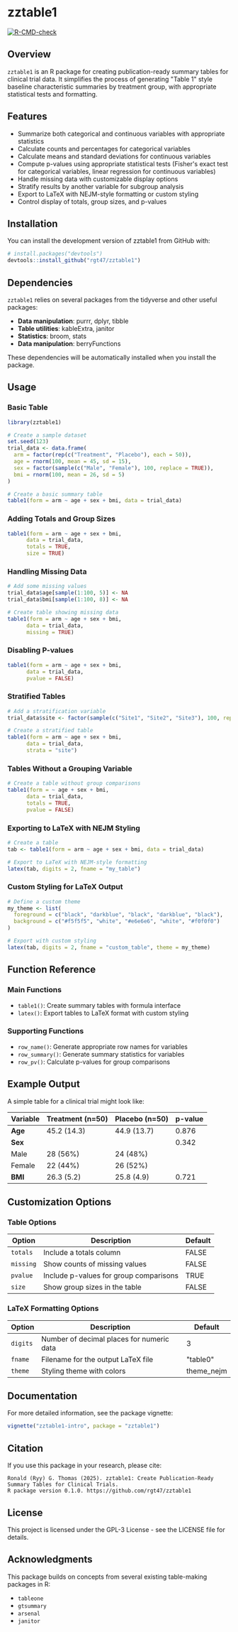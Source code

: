 # zztable1

<!-- badges: start -->
[![R-CMD-check](https://github.com/rgt47/zztable1/workflows/R-CMD-check/badge.svg)](https://github.com/rgt47/zztable1/actions)
<!-- badges: end -->

## Overview

`zztable1` is an R package for creating publication-ready summary tables for clinical trial data. It simplifies the process of generating "Table 1" style baseline characteristic summaries by treatment group, with appropriate statistical tests and formatting.

## Features

- Summarize both categorical and continuous variables with appropriate statistics
- Calculate counts and percentages for categorical variables
- Calculate means and standard deviations for continuous variables
- Compute p-values using appropriate statistical tests (Fisher's exact test for categorical variables, linear regression for continuous variables)
- Handle missing data with customizable display options
- Stratify results by another variable for subgroup analysis
- Export to LaTeX with NEJM-style formatting or custom styling
- Control display of totals, group sizes, and p-values

## Installation

You can install the development version of zztable1 from GitHub with:

```r
# install.packages("devtools")
devtools::install_github("rgt47/zztable1")
```

## Dependencies

`zztable1` relies on several packages from the tidyverse and other useful packages:

- **Data manipulation**: purrr, dplyr, tibble
- **Table utilities**: kableExtra, janitor
- **Statistics**: broom, stats
- **Data manipulation**: berryFunctions

These dependencies will be automatically installed when you install the package.

## Usage

### Basic Table

```r
library(zztable1)

# Create a sample dataset
set.seed(123)
trial_data <- data.frame(
  arm = factor(rep(c("Treatment", "Placebo"), each = 50)),
  age = rnorm(100, mean = 45, sd = 15),
  sex = factor(sample(c("Male", "Female"), 100, replace = TRUE)),
  bmi = rnorm(100, mean = 26, sd = 5)
)

# Create a basic summary table
table1(form = arm ~ age + sex + bmi, data = trial_data)
```

### Adding Totals and Group Sizes

```r
table1(form = arm ~ age + sex + bmi, 
      data = trial_data,
      totals = TRUE,
      size = TRUE)
```

### Handling Missing Data

```r
# Add some missing values
trial_data$age[sample(1:100, 5)] <- NA
trial_data$bmi[sample(1:100, 8)] <- NA

# Create table showing missing data
table1(form = arm ~ age + sex + bmi, 
      data = trial_data,
      missing = TRUE)
```

### Disabling P-values

```r
table1(form = arm ~ age + sex + bmi, 
      data = trial_data,
      pvalue = FALSE)
```

### Stratified Tables

```r
# Add a stratification variable
trial_data$site <- factor(sample(c("Site1", "Site2", "Site3"), 100, replace = TRUE))

# Create a stratified table
table1(form = arm ~ age + sex + bmi, 
      data = trial_data,
      strata = "site")
```

### Tables Without a Grouping Variable

```r
# Create a table without group comparisons
table1(form = ~ age + sex + bmi, 
      data = trial_data,
      totals = TRUE,
      pvalue = FALSE)
```

### Exporting to LaTeX with NEJM Styling

```r
# Create a table
tab <- table1(form = arm ~ age + sex + bmi, data = trial_data)

# Export to LaTeX with NEJM-style formatting
latex(tab, digits = 2, fname = "my_table")
```

### Custom Styling for LaTeX Output

```r
# Define a custom theme
my_theme <- list(
  foreground = c("black", "darkblue", "black", "darkblue", "black"),
  background = c("#f5f5f5", "white", "#e6e6e6", "white", "#f0f0f0")
)

# Export with custom styling
latex(tab, digits = 2, fname = "custom_table", theme = my_theme)
```

## Function Reference

### Main Functions

- `table1()`: Create summary tables with formula interface
- `latex()`: Export tables to LaTeX format with custom styling

### Supporting Functions

- `row_name()`: Generate appropriate row names for variables
- `row_summary()`: Generate summary statistics for variables
- `row_pv()`: Calculate p-values for group comparisons

## Example Output

A simple table for a clinical trial might look like:

| Variable | Treatment (n=50) | Placebo (n=50) | p-value |
|----------|------------------|----------------|---------|
| **Age**  | 45.2 (14.3)      | 44.9 (13.7)    | 0.876   |
| **Sex**  |                  |                | 0.342   |
| Male     | 28 (56%)         | 24 (48%)       |         |
| Female   | 22 (44%)         | 26 (52%)       |         |
| **BMI**  | 26.3 (5.2)       | 25.8 (4.9)     | 0.721   |

## Customization Options

### Table Options

| Option    | Description                               | Default |
|-----------|-------------------------------------------|---------|
| `totals`  | Include a totals column                   | FALSE   |
| `missing` | Show counts of missing values             | FALSE   |
| `pvalue`  | Include p-values for group comparisons    | TRUE    |
| `size`    | Show group sizes in the table             | FALSE   |

### LaTeX Formatting Options

| Option    | Description                               | Default |
|-----------|-------------------------------------------|---------|
| `digits`  | Number of decimal places for numeric data | 3       |
| `fname`   | Filename for the output LaTeX file        | "table0"|
| `theme`   | Styling theme with colors                 | theme_nejm |

## Documentation

For more detailed information, see the package vignette:

```r
vignette("zztable1-intro", package = "zztable1")
```

## Citation

If you use this package in your research, please cite:

```
Ronald (Ryy) G. Thomas (2025). zztable1: Create Publication-Ready Summary Tables for Clinical Trials. 
R package version 0.1.0. https://github.com/rgt47/zztable1
```

## License

This project is licensed under the GPL-3 License - see the LICENSE file for details.

## Acknowledgments

This package builds on concepts from several existing table-making packages in R:
- `tableone`
- `gtsummary`
- `arsenal`
- `janitor`
